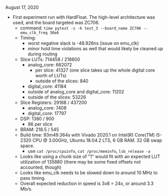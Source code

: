 August 17, 2020
* First experiment run with HardFloat.  The high-level architecture was used, and the board targeted was ZC706.
  * command: ``time pytest -s -k test_3 --board_name ZC706 --emu_clk_freq 30e6``
  * Timing:
    * worst negative slack is -48.926ns (issue on emu_clk)
    * minor hold time violations as well that would likely be cleaned up during routing
  * Slice LUTs: 714458 / 218600
    * analog_core: 662072
      * per slice: 41327 (one slice takes up the whole digital core worth of LUTs)
      * outside of the slices: 840
    * digital_core: 41184
    * outside of analog_core and digital_core: 11202
    * outside of the slices: 53226
  * Slice Registers: 29168 / 437200
    * analog_core: 7408
    * digital_core: 17797
  * DSP: 1380 / 900
    * 86 per slice
  * BRAM: 218.5 / 545
  * Build time: 93m49.364s with Vivado 2020.1 on Intel(R) Core(TM) i5-2320 CPU @ 3.00GHz, Ubuntu 18.04.2 LTS, 6 GB RAM.  32 GB swap space.
    * use `cat /proc/cpuinfo`, `cat /proc/meminfo`, `lsb_release -a`
  * Looks like using a chunk size of "1" would fit with an expected LUT utilization of 135880 (there may be some fixed offsets not accounted, though)
  * Looks like emu_clk needs to be slowed down to around 10 MHz to pass timing.
  * Overall expected reduction in speed is 3x8 = 24x, or around 3.3 Mb/s.
